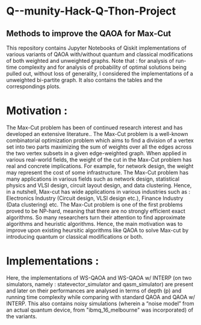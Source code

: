 # Q--munity-Hack-Q-Thon-Project

## Methods to improve the QAOA for Max-Cut

This repository contains Jupyter Notebooks of Qiskit implementations of various variants of QAOA with/without quantum and classical modifications of both weighted and unweighted graphs.
Note that : for analysis of run-time complexity and for analysis of probability of optimal solutions being pulled out, without loss of generality, I considered the implementations of a unweighted bi-partite graph. 
It also contains the tables and the correspondings plots.

# Motivation :
The Max-Cut problem has been of continued research interest and has developed an extensive literature.. The Max-Cut problem is a well-known combinatorial optimization problem which aims to find a division of a vertex set into two parts maximizing the sum of weights over all the edges across the two vertex subsets in a given edge-weighted graph. When applied in various real-world fields, the weight of the cut in the Max-Cut problem has real and concrete implications. For example, for network design, the weight may represent the cost of some infrastructure. The Max-Cut problem has many applications in various fields such as network design, statistical physics and VLSI design, circuit layout design, and data clustering. Hence, in a nutshell, Max-cut has wide applications in various industries such as : Electronics Industry (Circuit design, VLSI design etc.), Finance Industry (Data clustering) etc. The Max-Cut problem is one of the first problems proved to be NP-hard, meaning that there are no strongly efficient exact algorithms. So many researchers turn their attention to find approximate algorithms and heuristic algorithms.
Hence, the main motivation was to improve upon existing heursitic algorithms like QAOA to solve Max-cut by introducing quantum or classical modifications or both.

# Implementations :

Here, the implementations of WS-QAOA and WS-QAOA w/ INTERP (on two simulators, namely : statevector_simulator and
qasm_simulator) are present and later on their performances are analysed in terms of depth (p) and running time complexity while comparing with
standard QAOA and QAOA w/ INTERP. This also contains noisy simulations (wherein a “noise model” from an actual quantum device, from "ibmq_16_melbourne" was incorporated) of the variants. 
